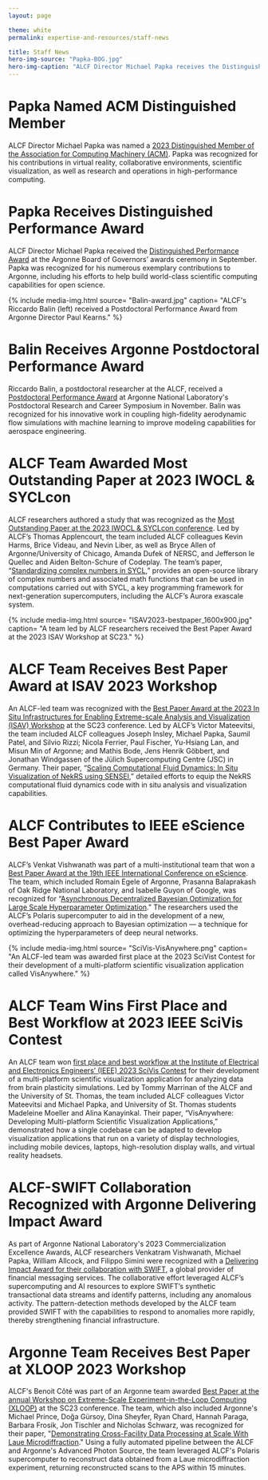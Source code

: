 ```yaml
---
layout: page

theme: white
permalink: expertise-and-resources/staff-news

title: Staff News
hero-img-source: "Papka-BOG.jpg"
hero-img-caption: "ALCF Director Michael Papka receives the Distinguished Performance Award at the Argonne Board of Governors Awards ceremony on September 19, 2023."
---
```



# Papka Named ACM Distinguished Member

ALCF Director Michael Papka was named a [2023 Distinguished Member of the Association for Computing Machinery (ACM)](https://www.acm.org/media-center/2024/january/distinguished-members-2023). Papka was recognized for his contributions in virtual reality, collaborative environments, scientific visualization, as well as research and operations in high-performance computing. 

# Papka Receives Distinguished Performance Award

ALCF Director Michael Papka received the [Distinguished Performance Award](https://www.alcf.anl.gov/news/alcfs-michael-e-papka-honored-distinguished-performance-award) at the Argonne Board of Governors’ awards ceremony in September. Papka was recognized for his numerous exemplary contributions to Argonne, including his efforts to help build world-class scientific computing capabilities for open science.


{% include media-img.html
   source= "Balin-award.jpg"
   caption= "ALCF's Riccardo Balin (left) received a Postdoctoral Performance Award from Argonne Director Paul Kearns."
%}

# Balin Receives Argonne Postdoctoral Performance Award

Riccardo Balin, a postdoctoral researcher at the ALCF, received a [Postdoctoral Performance Award](https://www.alcf.anl.gov/news/10-researchers-receive-argonne-postdoctoral-performance-awards) at Argonne National Laboratory's Postdoctoral Research and Career Symposium in November. Balin was recognized for his innovative work in coupling high-fidelity aerodynamic flow simulations with machine learning to improve modeling capabilities for aerospace engineering.

# ALCF Team Awarded Most Outstanding Paper at 2023 IWOCL & SYCLcon

ALCF researchers authored a study that was recognized as the [Most Outstanding Paper at the 2023 IWOCL & SYCLcon conference](https://www.alcf.anl.gov/news/simplifying-use-complex-numbers-sycl). Led by ALCF’s Thomas Applencourt, the team included ALCF colleagues Kevin Harms, Brice Videau, and Nevin Liber, as well as Bryce Allen of Argonne/University of Chicago, Amanda Dufek of NERSC, and Jefferson le Quellec and Aiden Belton-Schure of Codeplay. The team’s paper, “[Standardizing complex numbers in SYCL](https://dl.acm.org/doi/abs/10.1145/3585341.3585343),” provides an open-source library of complex numbers and associated math functions that can be used in computations carried out with SYCL, a key programming framework for next-generation supercomputers, including the ALCF’s Aurora exascale system. 

{% include media-img.html
   source= "ISAV2023-bestpaper_1600x900.jpg"
   caption= "A team led by ALCF researchers received the Best Paper Award at the 2023 ISAV Workshop at SC23."
%}

# ALCF Team Receives Best Paper Award at ISAV 2023 Workshop

An ALCF-led team was recognized with the [Best Paper Award at the 2023 In Situ Infrastructures for Enabling Extreme-scale Analysis and Visualization (ISAV) Workshop](https://www.alcf.anl.gov/news/alcf-team-wins-best-paper-award-isav-2023-workshop) at the SC23 conference. Led by ALCF’s Victor Mateevitsi, the team included ALCF colleagues Joseph Insley, Michael Papka, Saumil Patel, and Silvio Rizzi; Nicola Ferrier, Paul Fischer, Yu-Hsiang Lan, and Misun Min of Argonne; and Mathis Bode, Jens Henrik Göbbert, and Jonathan Windgassen of the Jülich Supercomputing Centre (JSC) in Germany. Their paper, “[Scaling Computational Fluid Dynamics: In Situ Visualization of NekRS using SENSEI](https://dl.acm.org/doi/abs/10.1145/3624062.3624159),” detailed efforts to equip the NekRS computational fluid dynamics code with in situ analysis and visualization capabilities. 

# ALCF Contributes to IEEE eScience Best Paper Award
ALCF’s Venkat Vishwanath was part of a multi-institutional team that won a [Best Paper Award at the 19th IEEE International Conference on eScience](https://www.alcf.anl.gov/news/research-coauthored-alcf-and-olcf-staff-receives-ieee-escience-best-paper-award). The team, which included Romain Egele of Argonne, Prasanna Balaprakash of Oak Ridge National Laboratory, and Isabelle Guyon of Google, was recognized for “[Asynchronous Decentralized Bayesian Optimization for Large Scale Hyperparameter Optimization](https://www.computer.org/csdl/proceedings-article/e-science/2023/10254839/1QJggWpUblK).” The researchers used the ALCF’s Polaris supercomputer to aid in the development of a new, overhead-reducing approach to Bayesian optimization — a technique for optimizing the hyperparameters of deep neural networks.

{% include media-img.html
   source= "SciVis-VisAnywhere.png"
   caption= "An ALCF-led team was awarded first place at the 2023 SciVist Contest for their development of a multi-platform scientific visualization application called VisAnywhere."
%}

# ALCF Team Wins First Place and Best Workflow at 2023 IEEE SciVis Contest

An ALCF team won [first place and best workflow at the Institute of Electrical and Electronics Engineers’ (IEEE) 2023 SciVis Contest](https://www.alcf.anl.gov/news/alcf-team-wins-first-place-and-best-workflow-2023-ieee-scivis-contest) for their development of a multi-platform scientific visualization application for analyzing data from brain plasticity simulations. Led by Tommy Marrinan of the ALCF and the University of St. Thomas, the team included ALCF colleagues Victor Mateevitsi and Michael Papka, and University of St. Thomas students Madeleine Moeller and Alina Kanayinkal. Their paper, “VisAnywhere: Developing Multi-platform Scientific Visualization Applications,” demonstrated how a single codebase can be adapted to develop visualization applications that run on a variety of display technologies, including mobile devices, laptops, high-resolution display walls, and virtual reality headsets. 

# ALCF-SWIFT Collaboration Recognized with Argonne Delivering Impact Award

As part of Argonne National Laboratory's 2023 Commercialization Excellence Awards, ALCF researchers Venkatram Vishwanath, Michael Papka, William Allcock, and Filippo Simini were recognized with a [Delivering Impact Award for their collaboration with SWIFT](https://www.alcf.anl.gov/news/alcf-researchers-receive-argonne-commercialization-excellence-award-swift-collaboration), a global provider of financial messaging services. The collaborative effort leveraged ALCF’s supercomputing and AI resources to explore SWIFT’s synthetic transactional data streams and identify patterns, including any anomalous activity. The pattern-detection methods developed by the ALCF team provided SWIFT with the capabilities to respond to anomalies more rapidly, thereby strengthening financial infrastructure.

# Argonne Team Receives Best Paper at XLOOP 2023 Workshop

ALCF's Benoit Côté was part of an Argonne team awarded [Best Paper at the annual Workshop on Extreme-Scale Experiment-in-the-Loop Computing (XLOOP)](https://www.alcf.anl.gov/news/argonne-team-demonstrates-rapid-cross-facility-data-processing) at the SC23 conference. The team, which also included Argonne's Michael Prince, Doğa Gürsoy, Dina Sheyfer, Ryan Chard, Hannah Paraga, Barbara Frosik, Jon Tischler and Nicholas Schwarz, was recognized for their paper, "[Demonstrating Cross-Facility Data Processing at Scale With Laue Microdiffraction](https://dl.acm.org/doi/10.1145/3624062.3624613)." Using a fully automated pipeline between the ALCF and Argonne's Advanced Photon Source, the team leveraged ALCF's Polaris supercomputer to reconstruct data obtained from a Laue microdiffraction experiment, returning reconstructed scans to the APS within 15 minutes.
